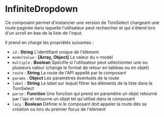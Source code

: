 # InfiniteDropdown

Ce composant permet d'instancier une version de TomSelect chargeant une route paginée dans laquelle l'utilisateur peut rechercher et qui s'étend lors d'un scroll en bas de la liste de l'input.

Il prend en charge les propriétés suivantes :

- `id` : **String** L'identifiant unique de l'élément
- `modelValue` : **[Array, Object]** La valeur du v-model
- `multiple` : **Boolean** Spécifie si l'utilisateur peut sélectionner une ou plusieurs valeur (change le format de retour en tableau ou en objet)
- `route` : **String** La route de l'API appellé par le composant
- `params` : **Object** Les paramètres éventuels de la route
- `label` : **String** Le label sur lequel filtrer les éléments de la liste dans le TomSelect
- `parse` : **Function** Une fonction qui prend en paramètre un objet retourné par l'api et retourne un objet tel qu'utilisé dans le composant
- `lazy` : **Boolean** Définie si le composant doit appeler la route dès sa création ou lors du premier focus de l'élément